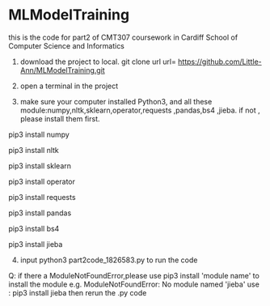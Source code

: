 # MLModelTraining
this is the code for part2 of CMT307 coursework in Cardiff School of Computer Science and Informatics

1. download the project to local. git clone url
url= https://github.com/Little-Ann/MLModelTraining.git

2. open a terminal in the project

3. make sure your computer installed Python3, and all these module:numpy,nltk,sklearn,operator,requests
,pandas,bs4 ,jieba. if not , please install them first.

pip3 install numpy

pip3 install nltk

pip3 install sklearn

pip3 install operator

pip3 install requests

pip3 install pandas

pip3 install bs4

pip3 install jieba

4. input  python3 part2code_1826583.py to run the code 

Q:
if there a ModuleNotFoundError,please use pip3 install 'module name' to install the module 
e.g. ModuleNotFoundError: No module named 'jieba'
use : pip3 install jieba  then  rerun the .py code

